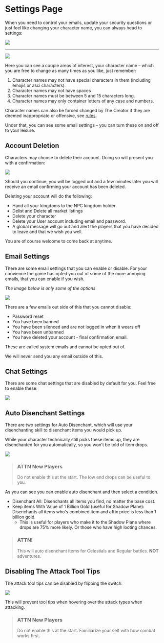 # Settings Page

When you need to control your emails, update your security questions or just feel like changing your character name, you can always head to settings:

<div class="mb-4">
    <a href="/storage/info/settings/images/drop-down.png" class="glightbox">
        <img src="/storage/info/settings/images/drop-down.png" class="img-fluid" />
    </a>
</div>
<hr />
<div class="mb-4">
    <a href="/storage/info/settings/images/settings-top.png" class="glightbox">
        <img src="/storage/info/settings/images/settings-top.png" class="img-fluid" />
    </a>
</div>

Here you can see a couple areas of interest, your character name – which you are free to change as many times as you like, just remember:

1. Character names may not have special characters in them (including emojis or asci characters).
2. Character names may not have spaces
3. Character names must be between 5 and 15 characters long.
4. Character names may only container letters of any case and numbers.

Character names can also be forced changed by The Creator if they are deemed inappropriate or offensive, see [rules](/information/rules).

Under that, you can see some email settings – you can turn these on and off to your leisure.

## Account Deletion

Characters may choose to delete their account. Doing so will present you with a confirmation:

<div class="mb-4">
    <a href="/storage/info/settings/images/delete-confirmation.png" class="glightbox">
        <img src="/storage/info/settings/images/delete-confirmation.png" class="img-fluid" />
    </a>
</div>

Should you continue, you will be logged out and a few minutes later you will receive an email confirming your account has been deleted.

Deleting your account will do the following:

- Hand all your kingdoms to the NPC kingdom holder
- Delist and Delete all market listings
- Delete your character
- Delete your User account including email and password.
- A global message will go out and alert the players that you have decided to leave and that we wish you well.

You are of course welcome to come back at anytime.

## Email Settings

There are some email settings that you can enable or disable. For your convience the game has opted you out of some of the more annoying emails,
that you can enable if you wish.

*The image below is only some of the options*

<div class="mb-4">
    <a href="/storage/info/settings/images/email-settings.png" class="glightbox">
        <img src="/storage/info/settings/images/email-settings.png" class="img-fluid" />
    </a>
</div>

There are a few emails out side of this that you cannot disable:

- Password reset
- You have been banned
- You have been silenced and are not logged in when it wears off
- You have been unbanned
- You have deleted your account - final confirmation email.

These are called system emails and cannot be opted out of.

We will never send you any email outside of this.

## Chat Settings

There are some chat settings that are disabled by default for you. Feel free to enable these:

<div class="mb-4">
    <a href="/storage/info/settings/images/chat-settings.png" class="glightbox">
        <img src="/storage/info/settings/images/chat-settings.png" class="img-fluid" />
    </a>
</div>

## Auto Disenchant Settings

There are two settings for Auto Disenchant, which will use your disenchanting skill to disenchant items you would pick up.

While your character technically still picks these items up, they are disenchanted for you automatically, so you won't be told
of item drops.

<div class="mb-4">
    <a href="/storage/info/settings/images/auto-disenchant-setting.png" class="glightbox">
        <img src="/storage/info/settings/images/auto-disenchant-setting.png" class="img-fluid" />
    </a>
</div>

> ### ATTN New Players
> 
> Do not enable this at the start. The low end drops can be useful to you.

As you can see you can enable auto disenchant and then select a condition.

- Disenchant All: Disenchants all items you find, no matter the base cost.
- Keep items With Value of 1 Billion Gold (useful for Shadow Plane): Disenchants all items who's combined item and affix price is less than 1 billion gold.
  - This is useful for players who make it to the Shadow Plane where drops are 75% more likely. Or those who have high looting chances.

> ### ATTN!
> 
> This will auto disenchant items for Celestials and Regular battles. **NOT** adventures.

## Disabling The Attack Tool Tips

The attack tool tips can be disabled by flipping the switch:

<div class="mb-4">
    <a href="/storage/info/settings/images/disable-attack-tool-tips.png" class="glightbox">
        <img src="/storage/info/settings/images/disable-attack-tool-tips.png" class="img-fluid" />
    </a>
</div>

This will prevent tool tips when hovering over the attack types when attacking.

> ### ATTN New Players
>
> Do not enable this at the start. Familiarize your self with how combat works first.
